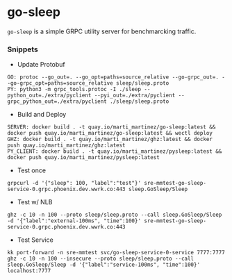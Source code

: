 # go-sleep

`go-sleep` is a simple GRPC utility server for benchmarcking traffic.

### Snippets

- Update Protobuf
```
GO: protoc --go_out=. --go_opt=paths=source_relative --go-grpc_out=. --go-grpc_opt=paths=source_relative sleep/sleep.proto
PY: python3 -m grpc_tools.protoc -I ./sleep --python_out=./extra/pyclient --pyi_out=./extra/pyclient --grpc_python_out=./extra/pyclient ./sleep/sleep.proto
```

- Build and Deploy
```
SERVER: docker build . -t quay.io/marti_martinez/go-sleep:latest && docker push quay.io/marti_martinez/go-sleep:latest && wectl deploy
GHZ: docker build . -t quay.io/marti_martinez/ghz:latest && docker push quay.io/marti_martinez/ghz:latest
PY_CLIENT: docker build . -t quay.io/marti_martinez/pysleep:latest && docker push quay.io/marti_martinez/pysleep:latest
```

- Test once
```
grpcurl -d '{"sleep": 100, "label":"test"}' sre-mmtest-go-sleep-service-0.grpc.phoenix.dev.wwrk.co:443 sleep.GoSleep/Sleep
```

- Test w/ NLB
```
ghz -c 10 -n 100 --proto sleep/sleep.proto --call sleep.GoSleep/Sleep -d '{"label":"external-100ms", "time":100}' sre-mmtest-go-sleep-service-0.grpc.phoenix.dev.wwrk.co:443
```

- Test Service
```
kk port-forward -n sre-mmtest svc/go-sleep-service-0-service 7777:7777
ghz -c 10 -n 100 --insecure --proto sleep/sleep.proto --call sleep.GoSleep/Sleep -d '{"label":"service-100ms", "time":100}' localhost:7777
``` 
